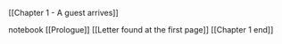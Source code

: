 
[[Chapter 1 - A guest arrives]]


notebook 
[[Prologue]]
[[Letter found at the first page]]
[[Chapter 1 end]]

